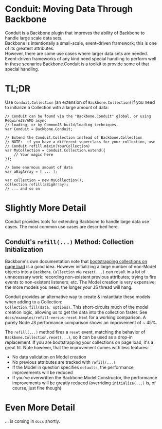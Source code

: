 # Conduit:  Moving Data Through Backbone
Conduit is a Backbone plugin that improves the ability of Backbone to handle large scale data sets.  
Backbone is intentionally a small-scale, event-driven framework; this is one of its greatest attributes.  
However, there are some use cases where larger data sets are needed.  Event-driven frameworks of any 
kind need special handling to perform well in these scenarios  Backbone.Conduit is a toolkit to provide
some of that special handling.

# TL;DR
Use `Conduit.Collection` (an extension of `Backbone.Collection`) if you need to
initialize a Collection with a large amount of data:
```
// Conduit can be found via the "Backbone.Conduit" global, or using RequireJS/AMD async
// loading, or by CommonJS build/loading techniques.
var Conduit = Backbone.Conduit;

// Extend the Conduit.Collection instead of Backbone.Collection
// NOTE:  if you have a different superclass for your collection, use
// Conduit.refill.mixin(YourCollection)
var MyCollection = Conduit.Collection.extend({
    // Your magic here
});

// Some enormous amount of data
var aBigArray = [ ... ];

var collection = new MyCollection();
collection.refill(aBigArray);
// ... and so on
```

# Slightly More Detail
Conduit provides tools for extending Backbone to handle large data use cases.  The most common use cases
are described here.

## Conduit's `refill(...)` Method:  Collection Initialization
Backbone's own documentation note that [bootstrapping collections on page load](http://backbonejs.org/#FAQ-bootstrap) 
is a good idea.  However initializing a large number of non-Model objects into a `Backbone.Collection` via `reset(...)`
can result in a lot of unnecessary work:  recording non-existent previous attributes; trying to fire events to non-existent
listeners; etc.  The Model creation is very expensive; the more models you need, the longer your JS thread will hang.

Conduit provides an alternative way to create & instantiate these models when adding to a Collection:  
`Collection.fill(data, options)`.  This short-circuits much of the model creation logic, allowing us to get the data into
the collection faster.  See `docs/examples/refill-versus-reset.html` for a working comparison.  A purely Node JS performance
comparison shows an improvement of ~ 45%.

The `refill(...)` method fires a `reset` event, matching the behavior of `Backbone.Collection.reset(...)`, so it can be used as a
drop-in replacement.  If you are bootstrapping your collections on page load, it's a great fit.  Note however, that
the improvement comes with less features:
* No data validation on Model creation
* No previous attributes are tracked with `refill(...)`
* If the Model in question specifies `defaults`, the performance improvements will be reduced
* If you've overwritten the Backbone.Model Constructor, the performance improvements will be greatly reduced
(overriding `initialize(...)` is, of course, just fine though)


# Even More Detail
... is coming in `docs` shortly.
